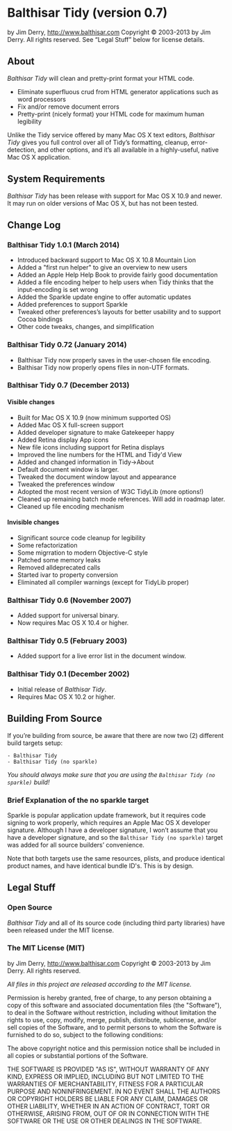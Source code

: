 ﻿Balthisar Tidy (version 0.7)
============================

by Jim Derry, <http://www.balthisar.com>
Copyright © 2003-2013 by Jim Derry. All rights reserved.
See “Legal Stuff” below for license details.


About
-----

_Balthisar Tidy_ will clean and pretty-print format your HTML code.

- Eliminate superfluous crud from HTML generator applications such as word processors
- Fix and/or remove document errors
- Pretty-print (nicely format) your HTML code for maximum human legibility

Unlike the Tidy service offered by many Mac OS X text editors, _Balthisar Tidy_ gives you full control over all of Tidy’s formatting, cleanup, error-detection, and other options, and it’s all available in a highly-useful, native Mac OS X application.


System Requirements
-------------------

_Balthisar Tidy_ has been release with support for Mac OS X 10.9 and newer. It may run on older versions of Mac OS X, but has not been tested.


Change Log
----------

### Balthisar Tidy 1.0.1 (March 2014)
- Introduced backward support to Mac OS X 10.8 Mountain Lion
- Added a "first run helper" to give an overview to new users
- Added an Apple Help Help Book to provide fairly good documentation
- Added a file encoding helper to help users when Tidy thinks that the input-encoding is set wrong
- Added the Sparkle update engine to offer automatic updates
- Added preferences to support Sparkle
- Tweaked other preferences’s layouts for better usability and to support Cocoa bindings
- Other code tweaks, changes, and simplification

### Balthisar Tidy 0.72 (January 2014)
- Balthisar Tidy now properly saves in the user-chosen file encoding.
- Balthisar Tidy now properly opens files in non-UTF formats.

### Balthisar Tidy 0.7 (December 2013)

#### Visible changes
- Built for Mac OS X 10.9 (now minimum supported OS)
- Added Mac OS X full-screen support
- Added developer signature to make Gatekeeper happy
- Added Retina display App icons
- New file icons including support for Retina displays
- Improved the line numbers for the HTML and Tidy'd View
- Added and changed information in Tidy->About
- Default document window is larger.
- Tweaked the document window layout and appearance
- Tweaked the preferences window
- Adopted the most recent version of W3C TidyLib (more options!)
- Cleaned up remaining batch mode references. Will add in roadmap later.
- Cleaned up file encoding mechanism

#### Invisible changes
- Significant source code cleanup for legibility
- Some refactorization
- Some migrration to modern Objective-C style
- Patched some memory leaks
- Removed alldeprecated calls
- Started ivar to property conversion
- Eliminated all compiler warnings (except for TidyLib proper)


### Balthisar Tidy 0.6 (November 2007)

- Added support for universal binary.
- Now requires Mac OS X 10.4 or higher.

### Balthisar Tidy 0.5 (February 2003)

- Added support for a live error list in the document window.

### Balthisar Tidy 0.1 (December 2002)

- Initial release of _Balthisar Tidy_.
- Requires Mac OS X 10.2 or higher.


Building From Source
--------------------

If you’re building from source, be aware that there are now two (2) different build targets setup:

	- Balthisar Tidy
	- Balthisar Tidy (no sparkle)

_You should always make sure that you are using the `Balthisar Tidy (no sparkle)` build!_

### Brief Explanation of the no sparkle target

Sparkle is popular application update framework, but it requires code signing to work properly, which requires an Apple Mac OS X developer signature. Although I have a developer signature, I won’t assume that you have a developer signature, and so the `Balthisar Tidy (no sparkle)` target was added for all source builders’ convenience.

Note that both targets use the same resources, plists, and produce identical product names, and have identical bundle ID's. This is by design.


Legal Stuff
-----------

### Open Source

_Balthisar Tidy_ and all of its source code (including third party libraries) have been released under the MIT license.

### The MIT License (MIT)

by Jim Derry, <http://www.balthisar.com>
Copyright © 2003-2013 by Jim Derry. All rights reserved.

*All files in this project are released according to the MIT license.*

Permission is hereby granted, free of charge, to any person obtaining a copy of this software and associated documentation files (the "Software"), to deal in the Software without restriction, including without limitation the rights to use, copy, modify, merge, publish, distribute, sublicense, and/or sell copies of the Software, and to permit persons to whom the Software is furnished to do so, subject to the following conditions:

The above copyright notice and this permission notice shall be included in all copies or substantial portions of the Software.

THE SOFTWARE IS PROVIDED "AS IS", WITHOUT WARRANTY OF ANY KIND, EXPRESS OR IMPLIED, INCLUDING BUT NOT LIMITED TO THE WARRANTIES OF MERCHANTABILITY, FITNESS FOR A PARTICULAR PURPOSE AND NONINFRINGEMENT. IN NO EVENT SHALL THE AUTHORS OR COPYRIGHT HOLDERS BE LIABLE FOR ANY CLAIM, DAMAGES OR OTHER LIABILITY, WHETHER IN AN ACTION OF CONTRACT, TORT OR OTHERWISE, ARISING FROM, OUT OF OR IN CONNECTION WITH THE SOFTWARE OR THE USE OR OTHER DEALINGS IN THE SOFTWARE.
